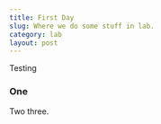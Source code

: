 ```yaml
---
title: First Day
slug: Where we do some stuff in lab.
category: lab
layout: post
---
```



Testing

### One

Two three.
